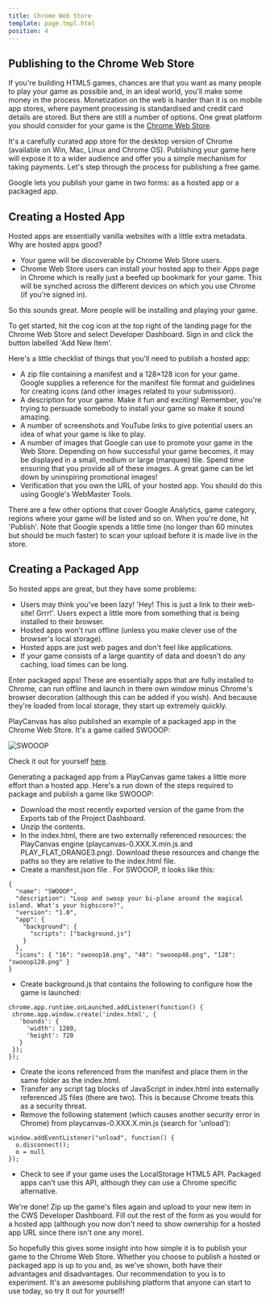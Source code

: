 ```yaml
---
title: Chrome Web Store
template: page.tmpl.html
position: 4
---
```


## Publishing to the Chrome Web Store

If you're building HTML5 games, chances are that you want as many people to play your game as possible and, in an ideal world, you'll make some money in the process. Monetization on the web is harder than it is on mobile app stores, where payment processing is standardised and credit card details are stored. But there are still a number of options. One great platform you should consider for your game is the <a href="https://chrome.google.com/webstore" target="_blank">Chrome Web Store</a>.

It's a carefully curated app store for the desktop version of Chrome (available on Win, Mac, Linux and Chrome OS). Publishing your game here will expose it to a wider audience and offer you a simple mechanism for taking payments. Let's step through the process for publishing a free game.

Google lets you publish your game in two forms: as a hosted app or a packaged app.

## Creating a Hosted App

Hosted apps are essentially vanilla websites with a little extra metadata. Why are hosted apps good?

* Your game will be discoverable by Chrome Web Store users.
* Chrome Web Store users can install your hosted app to their Apps page in Chrome which is really just a beefed up bookmark for your game. This will be synched across the different devices on which you use Chrome (if you're signed in).

So this sounds great. More people will be installing and playing your game.

To get started, hit the cog icon at the top right of the landing page for the Chrome Web Store and select Developer Dashboard. Sign in and click the button labelled 'Add New Item'.

Here's a little checklist of things that you'll need to publish a hosted app:

* A zip file containing a manifest and a 128×128 icon for your game. Google supplies a reference for the manifest file format and guidelines for creating icons (and other images related to your submission).
* A description for your game. Make it fun and exciting! Remember, you're trying to persuade somebody to install your game so make it sound amazing.
* A number of screenshots and YouTube links to give potential users an idea of what your game is like to play.
* A number of images that Google can use to promote your game in the Web Store. Depending on how successful your game becomes, it may be displayed in a small, medium or large (marquee) tile. Spend time ensuring that you provide all of these images. A great game can be let down by uninspiring promotional images!
* Verification that you own the URL of your hosted app. You should do this using Google's WebMaster Tools.

There are a few other options that cover Google Analytics, game category, regions where your game will be listed and so on. When you're done, hit 'Publish'. Note that Google spends a little time (no longer than 60 minutes but should be much faster) to scan your upload before it is made live in the store.

## Creating a Packaged App

So hosted apps are great, but they have some problems:

* Users may think you've been lazy! 'Hey! This is just a link to their web-site! Grrr!'. Users expect a little more from something that is being installed to their browser.
* Hosted apps won't run offline (unless you make clever use of the browser's local storage).
* Hosted apps are just web pages and don't feel like applications.
* If your game consists of a large quantity of data and doesn't do any caching, load times can be long.

Enter packaged apps! These are essentially apps that are fully installed to Chrome, can run offline and launch in there own window minus Chrome's browser decoration (although this can be added if you wish). And because they're loaded from local storage, they start up extremely quickly.

PlayCanvas has also published an example of a packaged app in the Chrome Web Store. It's a game called SWOOOP:

<img alt="SWOOOP" src="/images/publishing/swooop.png">

Check it out for yourself <a href="https://chrome.google.com/webstore/detail/swooop/jblimahfbhdcengjfbdpdngcfcghladf" target="_blank">here</a>.

Generating a packaged app from a PlayCanvas game takes a little more effort than a hosted app. Here's a run down of the steps required to package and publish a game like SWOOOP:

* Download the most recently exported version of the game from the Exports tab of the Project Dashboard.
* Unzip the contents.
* In the index.html, there are two externally referenced resources: the PlayCanvas engine (playcanvas-0.XXX.X.min.js and PLAY_FLAT_ORANGE3.png). Download these resources and change the paths so they are relative to the index.html file.
* Create a manifest.json file . For SWOOOP, it looks like this:

~~~javascript~~~
{
  "name": "SWOOOP",
  "description": "Loop and swoop your bi-plane around the magical island. What's your highscore?",
  "version": "1.0",
  "app": {
    "background": {
      "scripts": ["background.js"]
    }
  },
  "icons": { "16": "swooop16.png", "48": "swooop48.png", "128": "swooop128.png" }
}
~~~

* Create background.js that contains the following to configure how the game is launched:

~~~javascript~~~
chrome.app.runtime.onLaunched.addListener(function() {
 chrome.app.window.create('index.html', {
   'bounds': {
     'width': 1280,
     'height': 720
   }
 });
});
~~~

* Create the icons referenced from the manifest and place them in the same folder as the index.html.
* Transfer any script tag blocks of JavaScript in index.html into externally referenced JS files (there are two). This is because Chrome treats this as a security threat.
* Remove the following statement (which causes another security error in Chrome) from playcanvas-0.XXX.X.min.js (search for 'unload'):

~~~javascript~~~
window.addEventListener("unload", function() {
  o.disconnect();
  o = null
});
~~~

* Check to see if your game uses the LocalStorage HTML5 API. Packaged apps can't use this API, although they can use a Chrome specific alternative.

We're done! Zip up the game's files again and upload to your new item in the CWS Developer Dashboard. Fill out the rest of the form as you would for a hosted app (although you now don't need to show ownership for a hosted app URL since there isn't one any more).

So hopefully this gives some insight into how simple it is to publish your game to the Chrome Web Store. Whether you choose to publish a hosted or packaged app is up to you and, as we've shown, both have their advantages and disadvantages. Our recommendation to you is to experiment. It's an awesome publishing platform that anyone can start to use today, so try it out for yourself!
